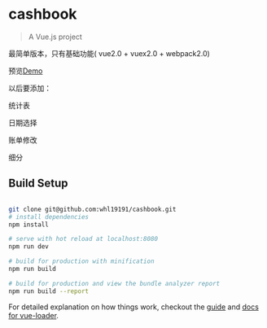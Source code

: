 # cashbook

> A Vue.js project

最简单版本，只有基础功能( vue2.0 + vuex2.0 + webpack2.0)

预览[Demo](https://whl19191.github.io/cashbook/dist)

以后要添加：

统计表

日期选择

账单修改

细分

## Build Setup

``` bash

git clone git@github.com:whl19191/cashbook.git
# install dependencies
npm install

# serve with hot reload at localhost:8080
npm run dev

# build for production with minification
npm run build

# build for production and view the bundle analyzer report
npm run build --report
```

For detailed explanation on how things work, checkout the [guide](http://vuejs-templates.github.io/webpack/) and [docs for vue-loader](http://vuejs.github.io/vue-loader).

